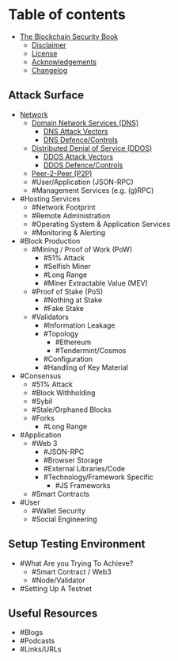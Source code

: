 # Table of contents

- [The Blockchain Security Book](README.md)
    - [Disclaimer](appendices/disclaimer.md)
    - [License](appendices/license.md)
    - [Acknowledgements](appendices/acknowledgements.md)
    - [Changelog](appendices/changelog.md)

## Attack Surface
- [Network](attack-surface/network/Readme.md)
    - [Domain Network Services (DNS)](attack-surface/network/DNS.md)
        - [DNS Attack Vectors](attack-surface/network/DNS_Attack.md)
        - [DNS Defence/Controls](attack-surface/network/DNS_Defence.md)
    - [Distributed Denial of Service (DDOS)](attack-surface/network/DDOS.md)
        - [DDOS Attack Vectors](attack-surface/network/DDOS_Attack.md)
        - [DDOS Defence/Controls](attack-surface/network/DDOS_Defence.md)
    - [Peer-2-Peer (P2P)](attack-surface/network/P2P.md)
    - #User/Application (JSON-RPC)
    - #Management Services (e.g. (g)RPC)
- #Hosting Services
    - #Network Footprint
    - #Remote Administration
    - #Operating System & Application Services
    - #Monitoring & Alerting
- #Block Production
    - #Mining / Proof of Work (PoW)
        - #51% Attack
        - #Selfish Miner
        - #Long Range
        - #Miner Extractable Value (MEV)
    - #Proof of Stake (PoS)
        - #Nothing at Stake
        - #Fake Stake
    - #Validators
        - #Information Leakage
        - #Topology
            - #Ethereum
            - #Tendermint/Cosmos
        - #Configuration
        - #Handling of Key Material
- #Consensus
    - #51% Attack
    - #Block Withholding
    - #Sybil
    - #Stale/Orphaned Blocks
    - #Forks
        - #Long Range
- #Application
    - #Web 3
        - #JSON-RPC
        - #Browser Storage
        - #External Libraries/Code
        - #Technology/Framework Specific
            - #JS Frameworks
    - #Smart Contracts
- #User
    - #Wallet Security
    - #Social Engineering

## Setup Testing Environment
- #What Are you Trying To Achieve?
    - #Smart Contract / Web3
    - #Node/Validator
- #Setting Up A Testnet

## Useful Resources
- #Blogs
- #Podcasts
- #Links/URLs